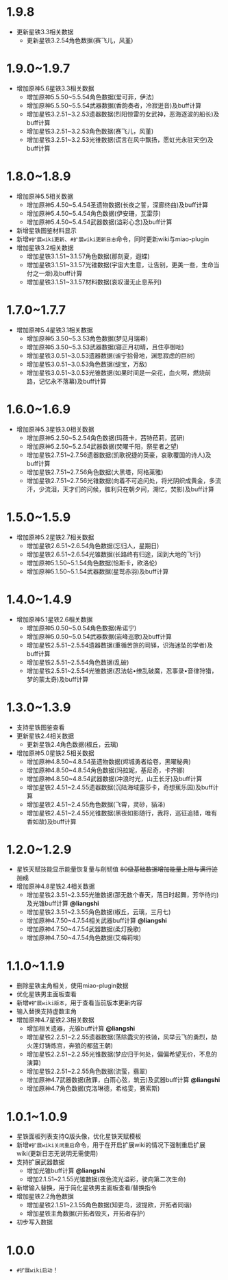 # 1.9.8

* 更新星铁3.3相关数据
  * 更新星铁3.2.54角色数据(赛飞儿，风堇)

# 1.9.0~1.9.7

* 增加原神5.6星铁3.3相关数据
  * 增加原神5.5.50~5.5.54角色数据(爱可菲，伊法)
  * 增加原神5.5.50~5.5.54武器数据(香韵奏者，冷寂迸音)及buff计算
  * 增加星铁3.2.51~3.2.53遗器数据(烈阳惊雷的女武神，恶海逐波的船长)及buff计算
  * 增加星铁3.2.51~3.2.53角色数据(赛飞儿，风堇)
  * 增加星铁3.2.51~3.2.53光锥数据(谎言在风中飘扬，愿虹光永驻天空)及buff计算

# 1.8.0~1.8.9

* 增加原神5.5相关数据
  * 增加原神5.4.50~5.4.54圣遗物数据(长夜之誓，深廊终曲)及buff计算
  * 增加原神5.4.50~5.4.54角色数据(伊安珊，瓦雷莎)
  * 增加原神5.4.50~5.4.54武器数据(溢彩心念)及buff计算
* 新增星铁图鉴材料显示
* 新增`#扩展wiki更新`、`#扩展wiki更新日志`命令，同时更新wiki与miao-plugin
* 增加星铁3.2相关数据
  * 增加星铁3.1.51~3.1.57角色数据(那刻夏，遐蝶)
  * 增加星铁3.1.51~3.1.57光锥数据(宇宙大生意，让告别，更美一些，生命当付之一炬)及buff计算
  * 增加星铁3.1.51~3.1.57材料数据(哀叹漫无止息系列)

# 1.7.0~1.7.7

* 增加原神5.4星铁3.1相关数据
  * 增加原神5.3.50~5.3.53角色数据(梦见月瑞希)
  * 增加原神5.3.50~5.3.53武器数据(寝正月初晴，且住亭御咄)
  * 增加星铁3.0.51~3.0.53遗器数据(谧宁拾骨地，渊思寂虑的巨树)
  * 增加星铁3.0.51~3.0.53角色数据(缇宝，万敌)
  * 增加星铁3.0.51~3.0.53光锥数据(如果时间是一朵花，血火啊，燃烧前路，记忆永不落幕)及buff计算

# 1.6.0~1.6.9

* 增加原神5.3星铁3.0相关数据
  * 增加原神5.2.50~5.2.54角色数据(玛薇卡，茜特菈莉，蓝研)
  * 增加原神5.2.50~5.2.54武器数据(焚曜千阳，祭星者之望)
  * 增加星铁2.7.51~2.7.56遗器数据(凯歌祝捷的英豪，哀歌覆国的诗人)及buff计算
  * 增加星铁2.7.51~2.7.56角色数据(大黑塔，阿格莱雅)
  * 增加星铁2.7.51~2.7.56光锥数据(向着不可追问处，将光阴织成黄金，多流汗，少流泪，天才们的问候，胜利只在朝夕间，溯忆，焚影)及buff计算

# 1.5.0~1.5.9

* 增加原神5.2星铁2.7相关数据
  * 增加星铁2.6.51~2.6.54角色数据(忘归人，星期日)
  * 增加星铁2.6.51~2.6.54光锥数据(长路终有归途，回到大地的飞行)
  * 增加原神5.1.50~5.1.54角色数据(恰斯卡，欧洛伦)
  * 增加原神5.1.50~5.1.54武器数据(星鹫赤羽)及buff计算

# 1.4.0~1.4.9

* 增加原神5.1星铁2.6相关数据
  * 增加原神5.0.50~5.0.54角色数据(希诺宁)
  * 增加原神5.0.50~5.0.54武器数据(岩峰巡歌)及buff计算
  * 增加星铁2.5.51~2.5.54遗器数据(重循苦旅的司铎，识海迷坠的学者)及buff计算
  * 增加星铁2.5.51~2.5.54角色数据(乱破)
  * 增加星铁2.5.51~2.5.54光锥数据(忍法帖•缭乱破魔，忍事录•音律狩猎，梦的蒙太奇)及buff计算

# 1.3.0~1.3.9

* 支持星铁图鉴查看
* 更新星铁2.4相关数据
  * 更新星铁2.4角色数据(椒丘，云璃)
* 增加原神5.0星铁2.5相关数据
  * 增加原神4.8.50~4.8.54圣遗物数据(烬城勇者绘卷，黑曜秘典)
  * 增加原神4.8.50~4.8.54角色数据(玛拉妮，基尼奇，卡齐娜)
  * 增加原神4.8.50~4.8.54武器数据(冲浪时光，山王长牙)及buff计算
  * 增加星铁2.4.51~2.4.55遗器数据(沉陆海域露莎卡，奇想蕉乐园)及buff计算
  * 增加星铁2.4.51~2.4.55角色数据(飞霄，灵砂，貊泽)
  * 增加星铁2.4.51~2.4.55光锥数据(黑夜如影随行，我将，巡征追猎，唯有香如故)及buff计算

# 1.2.0~1.2.9

* 星铁天赋技能显示能量恢复量与削韧值 ~~80级基础数据增加能量上限与满行迹加成~~
* 增加原神4.8星铁2.4相关数据
  * 增加星铁2.3.51~2.3.55光锥数据(那无数个春天，落日时起舞，芳华待灼)及光锥buff计算 **@liangshi**
  * 增加星铁2.3.51~2.3.55角色数据(椒丘，云璃，三月七)
  * 增加原神4.7.50~4.7.54相关武器buff计算 **@liangshi**
  * 增加原神4.7.50~4.7.54武器数据(柔灯挽歌)
  * 增加原神4.7.50~4.7.54角色数据(艾梅莉埃)

# 1.1.0~1.1.9

* 删除星铁主角相关，使用miao-plugin数据
* 优化星铁男主面板查看
* 新增`#扩展wiki版本`，用于查看当前版本更新内容
* 输入替换支持虚数主角
* 增加原神4.7星铁2.3相关数据
  * 增加相关遗器，光锥buff计算 **@liangshi**
  * 增加星铁2.2.51~2.2.55遗器数据(荡除蠹灾的铁骑，风举云飞的勇烈，劫火莲灯铸炼宫，奔狼的都蓝王朝)
  * 增加星铁2.2.51~2.2.55光锥数据(梦应归于何处，偏偏希望无价，不息的演算)
  * 增加星铁2.2.51~2.2.55角色数据(流萤，翡翠)
  * 增加原神4.7武器数据(赦罪，白雨心弦，筑云)及武器buff计算 **@liangshi**
  * 增加原神4.7角色数据(克洛琳德，希格雯，赛索斯)

# 1.0.1~1.0.9

* 星铁面板列表支持Q版头像，优化星铁天赋模板
* 新增`#扩展wiki关闭重启`命令，用于在开启扩展wiki的情况下强制重启扩展wiki(更新日志无说明无需使用)
* 支持扩展武器数据
  * 增加光锥buff计算 **@liangshi**
  * 增加2.1.51~2.1.55光锥数据(夜色流光溢彩，驶向第二次生命)
* 新增输入替换，用于简化星铁男主面板查看/替换指令
* 增加星铁2.2角色数据
  * 增加星铁2.1.51~2.1.55角色数据(知更鸟，波提欧，开拓者同谐)
  * 增加星铁主角数据(开拓者毁灭，开拓者存护)
* 初步写入数据

# 1.0.0

* `#扩展wiki启动`！